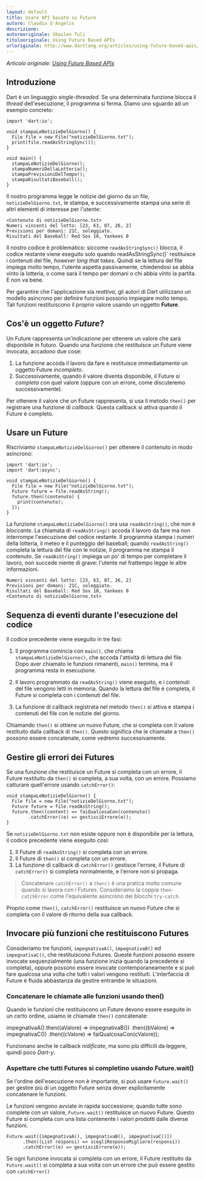 ```yaml
---
layout: default
title: Usare API basate su Future
autore: Claudio d'Angelis
descrizione: 
autoreoriginale: Shailen Tuli
titolooriginale: Using Future Based APIs
urloriginale: http://www.dartlang.org/articles/using-future-based-apis/
---
```


_Articolo originale: [Using Future Based APIs](http://www.dartlang.org/articles/using-future-based-apis/)_


## Introduzione

Dart è un linguaggio _single-threaded_. Se una determinata funzione blocca il _thread_ dell'esecuzione, il programma si ferma. Diamo uno sguardo ad un esempio concreto:

	import 'dart:io';

	void stampaLeNotizieDelGiorno() {
	  File file = new File("notizieDelGiorno.txt");
	  print(file.readAsStringSync());
	}

	void main() {
	  stampaLeNotizieDelGiorno();
	  stampaNumeriDellaLotteria();
	  stampaPrevisioniDelTempo();
	  stampaRisultatiBaseball();
	}

Il nostro programma legge le notizie del giorno da un file, `notizieDelGiorno.txt`, le stampa, e successivamente stampa una serie di altri elementi di interesse per l'utente:

	<Contenuto di notizieDelGiorno.txt>
	Numeri vincenti del lotto: [23, 63, 87, 26, 2]
	Previsioni per domani: 21C, soleggiato.
	Risultati del Baseball: Red Sox 10, Yankees 0


Il nostro codice è problematico: siccome `readAsStringSync()` blocca, il codice restante viene eseguito solo quando readAsStringSync()` restituisce i contenuti del file, _however long that takes_. Quindi se la lettura del file impiega molto tempo, l'utente aspetta passivamente, chiedendosi se abbia vinto la lotteria, o come sarà il tempo per domani o chi abbia vinto la partita. E non va bene.

Per garantire che l'applicazione sia _reattiva_, gli autori di Dart utilizzano un modello asincrono per definire funzioni possono impiegare molto tempo. Tali funzioni restituiscono il proprio valore usando un oggetto **Future**.

## Cos'è un oggetto _Future_?

Un Future rappresenta un'indicazione per ottenere un valore che sarà disponibile in futuro. Quando una funzione che restituisce un Future viene invocata, accadono due cose:

1. La funzione accoda il lavoro da fare e restituisce immediatamente un oggetto Future _incompleto_.
2. Successivamente, quando il valore diventa disponibile, il Future _si completa_ con quel valore (oppure con un errore, come discuteremo successivamente).

Per ottenere il valore che un Future rappresenta, si usa il metodo `then()` per registrare una funzione di _callback_. Questa callback si attiva quando il Future è completo.

## Usare un Future

Riscriviamo `stampaLeNotizieDelGiorno()` per ottenere il contenuto in modo asincrono:

	import 'dart:io';
	import 'dart:async';

	void stampaLeNotizieDelGiorno() {
	  File file = new File("notizieDelGiorno.txt");
	  Future future = file.readAsString();
	  future.then((contenuto) {
	    print(contenuto);
	  });
	}

La funzione `stampaLeNotizieDelGiorno()` ora usa `readAsString()`, che non è _bloccante_. La chiamata di `readAsString()` accoda il lavoro da fare ma non interrompe l'esecuzione del codice restante. Il programma stampa i numeri della lotteria, il meteo e il punteggio del baseball; quando `readAsString()` completa la lettura del file con le notizie, il programma ne stampa il contenuto. Se `readAsString()` impiega un po' di tempo per completare il lavoro, non succede niente di grave: l'utente nel frattempo legge le altre informazioni.

	Numeri vincenti del lotto: [23, 63, 87, 26, 2]
	Previsioni per domani: 21C, soleggiato.
	Risultati del Baseball: Red Sox 10, Yankees 0
	<Contenuto di notizieDelGiorno.txt>

## Sequenza di eventi durante l'esecuzione del codice

Il codice precedente viene eseguito in tre fasi:

1. Il programma comincia con `main()`, che chiama `stampaLeNotizieDelGiorno()`, che accoda l'attività di lettura del file.
	Dopo aver chiamato le funzioni rimanenti, `main()` termina, ma il programma resta in esecuzione.

2. Il lavoro programmato da `readAsString()` viene eseguito, e i contenuti del file vengono letti in memoria. Quando la lettura del file è completa, il Future si completa con i contenuti del file.

3. La funzione di callback registrata nel metodo `then()` si attiva e stampa i contenuti del file con le notizie del giorno.

Chiamando `then()` si ottiene un nuovo Future, che si completa con il valore restituito dalla callback di `then()`. Questo significa che le chiamate a `then()` possono essere concatenate, come vedremo successivamente.

## Gestire gli errori dei Futures

Se una funzione che restituisce un Future si completa con un errore, il Future restituito da `then()` si completa, a sua volta, con un errore. Possiamo catturare quell'errore usando `catchError()`:

	void stampaLeNotizieDelGiorno() {
	  File file = new File("notizieDelGiorno.txt");
	  Future future = file.readAsString();
	  future.then((content) => faiQualcosaCon(contenuto))
	        .catchError((e) => gestisciErrore(e));
	}

Se `notizieDelGiorno.txt` non esiste oppure non è disponibile per la lettura, il codice precedente viene eseguito così:

1. Il Future di `readAsString()` si completa con un errore.
2. Il Future di `then()` si completa con un errore.
3. La funzione di callback di `catchError()` gestisce l'errore, il Future di `catchError()` si completa normalmente, e l'errore non si propaga.

> Concatenare `catchError()` a `then()` è una pratica molto comune quando si lavora con i Futures. Consideriamo la coppia `then-catchError` come l'equivalente asincrono dei blocchi `try-catch`.


Proprio come `then()`, `catchError()` restituisce un nuovo Future che si completa con il valore di ritorno della sua callback.

## Invocare più funzioni che restituiscono Futures

Consideriamo tre funzioni, `impegnativaA()`, `impegnativaB()` ed `impegnativaC()`, che restituiscono Futures. Queste funzioni possono essere invocate sequenzialmente (una funzione inizia quando la precedente si completa), oppure possono essere invocate contemporaneamente e si può fare qualcosa una volta che tutti i valori vengono restituiti. L'interfaccia di Future è fluida abbastanza da gestire entrambe le situazioni.

### Concatenare le chiamate alle funzioni usando then()

Quando le funzioni che restituiscono un Future devono essere eseguite in un certo ordine, usiamo le chiamate `then()` concatenate:

 impegnativaA().then((aValore) => impegnativaB()) 
            .then((bValore) => impegnativaC()) 
            .then((cValore) => faiQualcosaCon(cValore));


Funzionano anche le callback _nidificate_, ma sono più difficili da leggere, quindi poco _Dart-y_.

### Aspettare che tutti Futures si completino usando Future.wait()

Se l'ordine dell'esecuzione non è importante, si può usare `Future.wait()` per gestire più di un oggetto Future senza dover esplicitamente concatenare le funzioni.

Le funzioni vengono avviate in rapida successione; quando tutte sono complete con un valore, `Future.wait()` restituisce un nuovo Future. Questo Future si completa con una lista contenente i valori prodotti dalle diverse funzioni.

	Future.wait([impegnativaA(), impegnativaB(), impegnativaC()])
	      .then((List responsi) => scegliResponsoMigliore(responsi))
	      .catchError((e) => gestisciErrore(e));


Se ogni funzione invocata si completa con un errore, il Future restituito da `Future.wait()` si completa a sua volta con un errore che può essere gestito con `catchError()`

